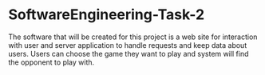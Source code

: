# SoftwareEngineering-Task-2

The software that will be created for this project is a web site for interaction with user and server application to handle requests and keep data about users. Users can choose the game they want to play and system will find the opponent to play with.